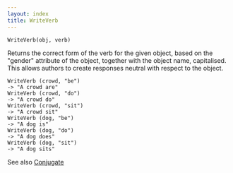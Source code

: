 ```yaml
---
layout: index
title: WriteVerb
---
```


    WriteVerb(obj, verb)

Returns the correct form of the verb for the given object, based on the "gender" attribute of the object, together with the object name, capitalised. This allows authors to create responses neutral with respect to the object.

```
WriteVerb (crowd, "be")
-> "A crowd are"
WriteVerb (crowd, "do")
-> "A crowd do"
WriteVerb (crowd, "sit")
-> "A crowd sit"
WriteVerb (dog, "be")
-> "A dog is"
WriteVerb (dog, "do")
-> "A dog does"
WriteVerb (dog, "sit")
-> "A dog sits"
```

See also [Conjugate](conjugate.html)